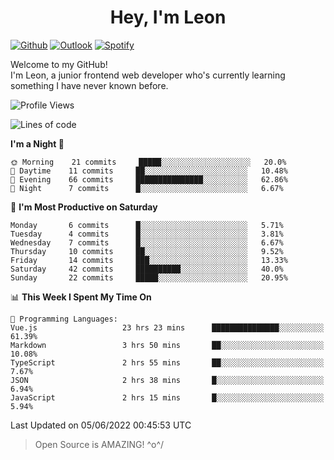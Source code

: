 <h1 align="center">Hey, I'm Leon</h1>

[![Github](https://img.shields.io/badge/-Github-000?style=flat&logo=Github&logoColor=white)](https://github.com/ooohmydawn)
[![Outlook](https://img.shields.io/badge/-Outlook-0078D4?style=flat&logo=Microsoft-Outlook&logoColor=white)](mailto:ooohmydawn@hotmail.com)
[![Spotify](https://img.shields.io/badge/-Spotify-1DB954?style=flat&logo=Spotify&logoColor=white)](https://open.spotify.com/user/tkf5c7q582tnbk7v0t9d3fsqq)
&nbsp;

Welcome to my GitHub! <br/>
I'm Leon, a junior frontend web developer who's currently learning something I have never known before.


<!--START_SECTION:waka-->
![Profile Views](http://img.shields.io/badge/Profile%20Views-71-blue)

![Lines of code](https://img.shields.io/badge/From%20Hello%20World%20I%27ve%20Written-10%20Thousand%20lines%20of%20code-blue)

**I'm a Night 🦉** 

```text
🌞 Morning    21 commits     █████░░░░░░░░░░░░░░░░░░░░   20.0% 
🌆 Daytime    11 commits     ██░░░░░░░░░░░░░░░░░░░░░░░   10.48% 
🌃 Evening    66 commits     ███████████████░░░░░░░░░░   62.86% 
🌙 Night      7 commits      █░░░░░░░░░░░░░░░░░░░░░░░░   6.67%

```
📅 **I'm Most Productive on Saturday** 

```text
Monday       6 commits      █░░░░░░░░░░░░░░░░░░░░░░░░   5.71% 
Tuesday      4 commits      █░░░░░░░░░░░░░░░░░░░░░░░░   3.81% 
Wednesday    7 commits      █░░░░░░░░░░░░░░░░░░░░░░░░   6.67% 
Thursday     10 commits     ██░░░░░░░░░░░░░░░░░░░░░░░   9.52% 
Friday       14 commits     ███░░░░░░░░░░░░░░░░░░░░░░   13.33% 
Saturday     42 commits     ██████████░░░░░░░░░░░░░░░   40.0% 
Sunday       22 commits     █████░░░░░░░░░░░░░░░░░░░░   20.95%

```


📊 **This Week I Spent My Time On** 

```text
💬 Programming Languages: 
Vue.js                   23 hrs 23 mins      ███████████████░░░░░░░░░░   61.39% 
Markdown                 3 hrs 50 mins       ██░░░░░░░░░░░░░░░░░░░░░░░   10.08% 
TypeScript               2 hrs 55 mins       ██░░░░░░░░░░░░░░░░░░░░░░░   7.67% 
JSON                     2 hrs 38 mins       █░░░░░░░░░░░░░░░░░░░░░░░░   6.94% 
JavaScript               2 hrs 15 mins       █░░░░░░░░░░░░░░░░░░░░░░░░   5.94%

```


 Last Updated on 05/06/2022 00:45:53 UTC
<!--END_SECTION:waka-->


> Open Source is AMAZING! \^o^/
